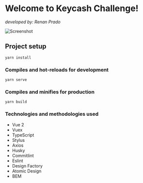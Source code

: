 # Welcome to Keycash Challenge!
*developed by: Renan Prado*

![Screenshot](https://i.ibb.co/VvyzsLV/keycash1.png)

## Project setup
```
yarn install
```

### Compiles and hot-reloads for development

```
yarn serve
```

### Compiles and minifies for production
```
yarn build
```

### Technologies and methodologies used
- Vue 2
- Vuex
- TypeScript
- Stylus
- Axios
- Husky
- Commitlint
- Eslint
- Design Factory
- Atomic Design
- BEM

